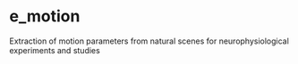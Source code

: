 e_motion
========

Extraction of motion parameters from natural scenes for neurophysiological experiments and studies
